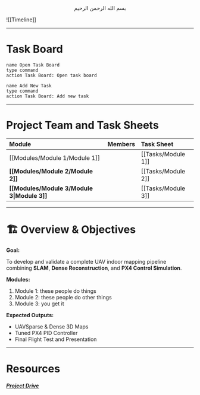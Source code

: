 
<center>بسم الله الرحمن الرحيم</center>

![[Timeline]]

---
# Task Board
```button
name Open Task Board
type command
action Task Board: Open task board
```
```button
name Add New Task
type command
action Task Board: Add new task
```
---
# Project Team and Task Sheets

| Module                                      | Members | Task Sheet                   |
| :------------------------------------------ | :------ | :--------------------------- |
| [[Modules/Module 1/Module 1]]               |         | [[Tasks/Module 1]]           |
| **[[Modules/Module 2/Module 2]]**           |         | [[Tasks/Module 2]]           |
| **[[Modules/Module 3/Module 3\|Module 3]]** |         | [[Tasks/Module 3]]           |


---
# 🏗️ Overview & Objectives

**Goal:**

To develop and validate a complete UAV indoor mapping pipeline combining **SLAM**, **Dense Reconstruction**, and **PX4 Control Simulation**.

**Modules:**
1. Module 1: these people do things
2. Module 2: these people do other things
3. Module 3: you get it 


**Expected Outputs:**

- UAVSparse & Dense 3D Maps
- Tuned PX4 PID Controller
- Final Flight Test and Presentation

---
# Resources
##### [Project Drive](https://drive.google.com)
